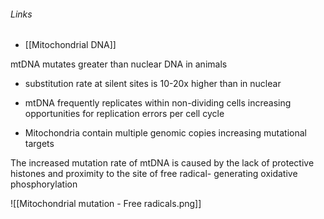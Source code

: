 ###### Links
- [[Mitochondrial DNA]]

mtDNA mutates greater than nuclear DNA in animals
- substitution rate at silent sites is 10-20x higher than in nuclear

- mtDNA frequently replicates within non-dividing cells increasing opportunities for replication errors per cell cycle
- Mitochondria contain multiple genomic copies increasing mutational targets

The increased mutation rate of mtDNA is caused by the lack of protective histones and proximity to the site of free radical- generating oxidative phosphorylation

![[Mitochondrial mutation - Free radicals.png]]

